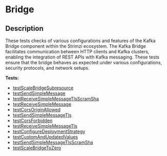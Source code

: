 # **Bridge**

## Description
These tests checks of various configurations and features of the Kafka Bridge component within the Strimzi ecosystem. 
The Kafka Bridge facilitates communication between HTTP clients and Kafka clusters, enabling the integration of REST APIs with Kafka messaging. 
These tests ensure that the bridge behaves as expected under various configurations, security protocols, and network setups.


<!-- generated part -->
**Tests:**
- [testScaleBridgeSubresource](../../.././development-docs/systemtests/io.strimzi.systemtest.bridge.HttpBridgeST.md)
- [testSendSimpleMessage](../../.././development-docs/systemtests/io.strimzi.systemtest.bridge.HttpBridgeST.md)
- [testReceiveSimpleMessageTlsScramSha](../../.././development-docs/systemtests/io.strimzi.systemtest.bridge.HttpBridgeScramShaST.md)
- [testReceiveSimpleMessage](../../.././development-docs/systemtests/io.strimzi.systemtest.bridge.HttpBridgeST.md)
- [testCorsOriginAllowed](../../.././development-docs/systemtests/io.strimzi.systemtest.bridge.HttpBridgeCorsST.md)
- [testSendSimpleMessageTls](../../.././development-docs/systemtests/io.strimzi.systemtest.bridge.HttpBridgeTlsST.md)
- [testCorsForbidden](../../.././development-docs/systemtests/io.strimzi.systemtest.bridge.HttpBridgeCorsST.md)
- [testReceiveSimpleMessageTls](../../.././development-docs/systemtests/io.strimzi.systemtest.bridge.HttpBridgeTlsST.md)
- [testConfigureDeploymentStrategy](../../.././development-docs/systemtests/io.strimzi.systemtest.bridge.HttpBridgeST.md)
- [testCustomAndUpdatedValues](../../.././development-docs/systemtests/io.strimzi.systemtest.bridge.HttpBridgeST.md)
- [testSendSimpleMessageTlsScramSha](../../.././development-docs/systemtests/io.strimzi.systemtest.bridge.HttpBridgeScramShaST.md)
- [testScaleBridgeToZero](../../.././development-docs/systemtests/io.strimzi.systemtest.bridge.HttpBridgeST.md)
